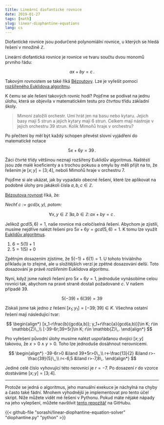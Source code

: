 ```yaml
---
title: Lineární diofantické rovnice
date: 2019-01-27
tags: [math]
slug: linear-diophantine-equations
lang: cs
---
```


Diofantické rovnice jsou <span class="hint" title="mající více neznámých, než rovností">podurčené</span> polynomiální rovnice, u kterých se hledá
řešení v množině $\mathbb{Z}$.

Lineární diofantická rovnice je rovnice ve tvaru součtu dvou monomů prvního řádu:

$$
ax+by=c\,.
$$

Takovým rovnostem se také říká [Bézoutovy](https://cs.wikipedia.org/wiki/B%C3%A9zoutova_rovnost). Lze je vyřešit pomocí [rozšířeného Euklidova algoritmu](https://cs.wikipedia.org/wiki/Roz%C5%A1%C3%AD%C5%99en%C3%BD_Eukleid%C5%AFv_algoritmus).

K čemu se ale řešení takových rovnic hodí? Pojďme se podívat na jednu úlohu,
která se objevila v matematickém testu pro čtvrtou třídu základní školy.

> Mimoni založili orchestr. Umí hrát jen na basu nebo kytaru. Jejich basy mají 5 strun a jejich kytary mají 6 strun. Celkem mají nástroje v jejich orchestru 39 strun. Kolik Mimoňů hraje v orchestru?

Po přečtení by měl být každý schopen převést slovní vyjádření do matematické notace

$$
5x+6y=39\,.
$$

Žáci čtvrté třídy většinou neznají rozšířený Euklidův algoritmus. Naštěstí jsou
zde malé koeficienty a s trochou pokusu a omylu by měli přijít na to, že řešením
je $[x;y]=[3;4]$, neboli Mimoňů hraje v orchestru 7.

Pojďme si ale ukázat, jak by vypadalo obecné řešení, které lze aplikovat na
podobné úlohy pro jakákoli čísla $a, b, c\in \mathbb{Z}$.

[Bézoutova rovnost](https://cs.wikipedia.org/wiki/B%C3%A9zoutova_rovnost) říká,
že:

*Nechť $c:=gcd(x,y)$, potom:*

$$
\forall x,y\in\mathbb{Z}\ \exists a,b\in\mathbb{Z}\colon ax+by=c\,.
$$

Jelikož $gcd(5,6)=1$, naše rovnice má celočíselná řešení. Abychom je zjistili, musíme
nejdříve nalézt řešení pro $5x+6y=gcd(5,6)=1$. K tomu lze využít [Euklidův algoritmus](https://cs.wikipedia.org/wiki/Eukleid%C5%AFv_algoritmus).

1. $6=5(1)+1$
2. $5=1(5)+0$

Zpětným dosazením zjistíme, že
$5(-1)+6(1)=1$. U tohoto triviálního příkladu je to zřejmé, ale u složitějších verzí
je zpětné dosazování delší. Toto dosazování je právě *rozšířením* Euklidova algoritmu.

Nyní, když jsme nalezli řešení pro $5x+6y=1$, jednoduše vynásobíme celou rovnici tak,
abychom na pravé straně dostali požadované $c$. V našem případě 39.

$$
5(-39)+6(39)=39
$$

Získali jsme tak jedno z řešení $[x_1;y_1]=[-39;39]\in K$. Všechna ostatní řešení mají
následující tvar:

$$
\begin{align*}
[x_1-r\frac{b}{gcd(a,b)}; y_1+r\frac{a}{gcd(a,b)}]\in K; r\in \mathbb{Z}\,,\\
[-39-6r;39+5r]\in K; r\in \mathbb{Z}\,.
\end{align*}
$$

Pro vyřešení původní úlohy musíme nalézt uspořádanou dvojici $[x;y]$ takovou, že $x>0\wedge y>0$. Toho lze jednoduše dosáhnout nerovnicemi.

$$
\begin{align*}
-39-6r>0 &\land 39+5r>0\,,\\
r<-\frac{13}{2} &\land r>-\frac{39}{5}\,,\\
r<-6,5 &\land r>-7,8\,.
\end{align*}
$$


Jediné celé číslo vyhovující této nerovnici je $r=-7$. Po dosazení $r$ do vzorce dostáváme
$[x;y]=[3;4]$.

---

Protože se jedná o algoritmus, jeho manuální exekuce je náchylná na chyby a často také fádní. Mnohem výhodnější je implementovat pro tento účel skript. Níže můžete vidět mé řešení v Pythonu. Pokud máte nějaké nápady na jeho vylepšení, můžete
navštívit [tento repozitář](https://github.com/sorashi/linear-diophantine-equation-solver) na GitHubu.

{{< github-file "sorashi/linear-diophantine-equation-solver" "diophantine.py" "python" >}}
